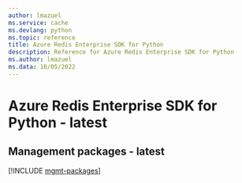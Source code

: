 ```yaml
---
author: lmazuel
ms.service: cache
ms.devlang: python
ms.topic: reference
title: Azure Redis Enterprise SDK for Python
description: Reference for Azure Redis Enterprise SDK for Python
ms.author: lmazuel
ms.data: 10/05/2022
---
```

# Azure Redis Enterprise SDK for Python - latest

## Management packages - latest
[!INCLUDE [mgmt-packages](redis-enterprise-mgmt-index.md)]